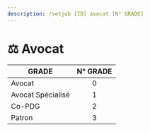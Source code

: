 ```yaml
---
description: /setjob [ID] avocat [N° GRADE]
---
```


# ⚖️ Avocat

| GRADE             | N° GRADE |
| ----------------- | :------: |
| Avocat            |     0    |
| Avocat Spécialisé |     1    |
| Co-PDG            |     2    |
| Patron            |     3    |
